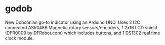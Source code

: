 # godob
New Dobsonian go-to indicator using an Arduino UNO.
Uses 2 I2C connected AS5048B Magnetic rotary sensors/encoders, 
1 2x16 LCD shield (DFR0009 by DFRobot.com) which includes buttons, and 
1 DS1302 real time clock module.

